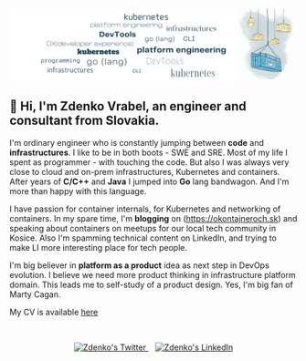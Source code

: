 ![banner](banner.png)

## 🚀 Hi, I'm Zdenko Vrabel, an engineer and consultant from Slovakia.

I'm ordinary engineer who is constantly jumping between **code** and **infrastructures**. 
I like to be in both boots - SWE and SRE. Most of my life I spent as programmer - with touching the code. 
But also I was always very close to cloud and on-prem infrastructures, Kubernetes and containers. After years 
of **C/C++** and **Java** I jumped into **Go** lang bandwagon. And I'm more 
than happy with this language.

I have passion for container internals, for Kubernetes and networking of 
containers. In my spare time, I'm **blogging** on (https://okontajneroch.sk) 
and speaking about containers on meetups for our local tech community in Kosice. 
Also I'm spamming technical content on LinkedIn, and trying to make LI more 
interesting place for tech people.

I'm big believer in **platform as a product** idea as next step in DevOps 
evolution. I believe we need more product thinking in infrastructure platform
domain. This leads me to self-study of a product design. Yes, I'm big fan of
Marty Cagan.

My CV is available [here](https://github.com/sn3d/sn3d/raw/master/cv.pdf)

&nbsp;&nbsp;

<p align="center">  
  <a href="https://twitter.com/sn3d">
    <img alt="Zdenko's Twitter" width="35px" src="https://simpleicons.now.sh/twitter/495f7e" />
  </a>
  &nbsp;&nbsp;
  <a href="https://linkedin.com/in/zdenkovrabel">
    <img alt="Zdenko's LinkedIn" width="35px" src="https://simpleicons.now.sh/linkedin/495f7e" />
  </a>
</p>
